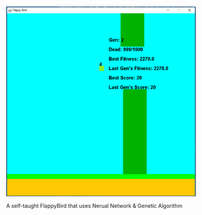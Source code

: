 ![pic](https://github.com/Duduzzing/Computer-Science/blob/master/Java/FlappyBirdNetralNetwork/screenshot.png?raw=true)

A self-taught FlappyBird that uses Nerual Network & Genetic Algorithm
